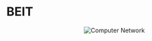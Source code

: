 # BEIT
<p align="center" border="none"><img src="https://bournetocode.com/projects/GCSE_Computing_Fundamentals/pages/img/LAN_Image.png" alt="Computer Network"></p>
